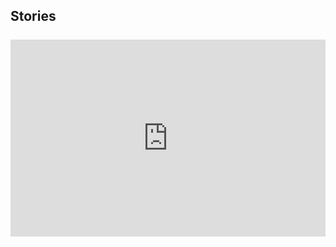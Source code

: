 <h2 class="text-center">Stories</h2>

<div style="text-align: center; margin-top: 25px;">
<iframe style="margin: auto; max-width: 100%;" width="560" height="315" src="https://www.youtube.com/embed/ILXwnza5XAs" frameborder="0" allow="accelerometer; autoplay; encrypted-media; gyroscope; picture-in-picture" allowfullscreen></iframe>
</div>
